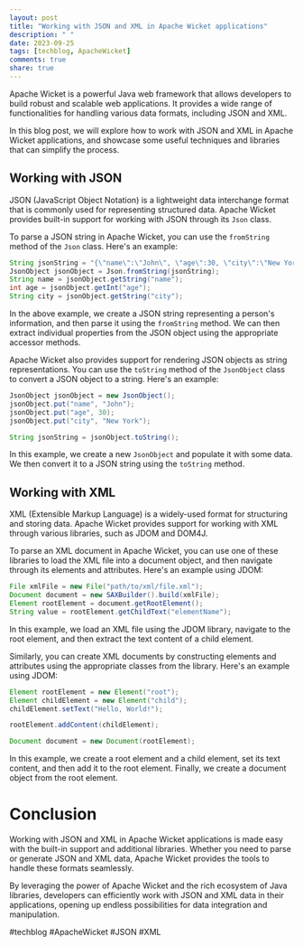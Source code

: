 ```yaml
---
layout: post
title: "Working with JSON and XML in Apache Wicket applications"
description: " "
date: 2023-09-25
tags: [techblog, ApacheWicket]
comments: true
share: true
---
```


Apache Wicket is a powerful Java web framework that allows developers to build robust and scalable web applications. It provides a wide range of functionalities for handling various data formats, including JSON and XML.

In this blog post, we will explore how to work with JSON and XML in Apache Wicket applications, and showcase some useful techniques and libraries that can simplify the process.

## Working with JSON

JSON (JavaScript Object Notation) is a lightweight data interchange format that is commonly used for representing structured data. Apache Wicket provides built-in support for working with JSON through its `Json` class.

To parse a JSON string in Apache Wicket, you can use the `fromString` method of the `Json` class. Here's an example:

```java
String jsonString = "{\"name\":\"John\", \"age\":30, \"city\":\"New York\"}";
JsonObject jsonObject = Json.fromString(jsonString);
String name = jsonObject.getString("name");
int age = jsonObject.getInt("age");
String city = jsonObject.getString("city");
```

In the above example, we create a JSON string representing a person's information, and then parse it using the `fromString` method. We can then extract individual properties from the JSON object using the appropriate accessor methods.

Apache Wicket also provides support for rendering JSON objects as string representations. You can use the `toString` method of the `JsonObject` class to convert a JSON object to a string. Here's an example:

```java
JsonObject jsonObject = new JsonObject();
jsonObject.put("name", "John");
jsonObject.put("age", 30);
jsonObject.put("city", "New York");

String jsonString = jsonObject.toString();
```

In this example, we create a new `JsonObject` and populate it with some data. We then convert it to a JSON string using the `toString` method.

## Working with XML

XML (Extensible Markup Language) is a widely-used format for structuring and storing data. Apache Wicket provides support for working with XML through various libraries, such as JDOM and DOM4J.

To parse an XML document in Apache Wicket, you can use one of these libraries to load the XML file into a document object, and then navigate through its elements and attributes. Here's an example using JDOM:

```java
File xmlFile = new File("path/to/xml/file.xml");
Document document = new SAXBuilder().build(xmlFile);
Element rootElement = document.getRootElement();
String value = rootElement.getChildText("elementName");
```

In this example, we load an XML file using the JDOM library, navigate to the root element, and then extract the text content of a child element.

Similarly, you can create XML documents by constructing elements and attributes using the appropriate classes from the library. Here's an example using JDOM:

```java
Element rootElement = new Element("root");
Element childElement = new Element("child");
childElement.setText("Hello, World!");

rootElement.addContent(childElement);

Document document = new Document(rootElement);
```

In this example, we create a root element and a child element, set its text content, and then add it to the root element. Finally, we create a document object from the root element.

# Conclusion

Working with JSON and XML in Apache Wicket applications is made easy with the built-in support and additional libraries. Whether you need to parse or generate JSON and XML data, Apache Wicket provides the tools to handle these formats seamlessly.

By leveraging the power of Apache Wicket and the rich ecosystem of Java libraries, developers can efficiently work with JSON and XML data in their applications, opening up endless possibilities for data integration and manipulation.

#techblog #ApacheWicket #JSON #XML
